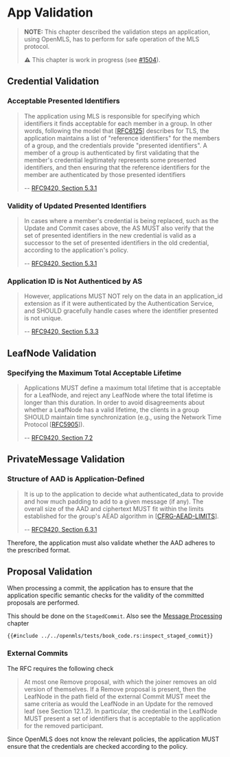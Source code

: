 # App Validation

> **NOTE:** This chapter described the validation steps an application, using OpenMLS, has to perform for safe operation of the MLS protocol.
>
> **⚠️** This chapter is work in progress (see [#1504](https://github.com/openmls/openmls/issues/1504)).

## Credential Validation

### Acceptable Presented Identifiers

> The application using MLS is responsible for specifying which identifiers
> it finds acceptable for each member in a group. In other words, following
> the model that [[RFC6125]] describes for TLS, the application maintains a list
> of "reference identifiers" for the members of a group, and the credentials
> provide "presented identifiers". A member of a group is authenticated by first
> validating that the member's credential legitimately represents some presented
> identifiers, and then ensuring that the reference identifiers for the member
> are authenticated by those presented identifiers
>
> -- [RFC9420, Section 5.3.1](https://www.rfc-editor.org/rfc/rfc9420.html#section-5.3.1-1)
>
### Validity of Updated Presented Identifiers

> In cases where a member's credential is being replaced, such as the Update and
> Commit cases above, the AS MUST also verify that the set of presented identifiers
> in the new credential is valid as a successor to the set of presented identifiers
> in the old credential, according to the application's policy.
>
> -- [RFC9420, Section 5.3.1](https://www.rfc-editor.org/rfc/rfc9420.html#section-5.3.1-5)

### Application ID is Not Authenticed by AS

> However, applications MUST NOT rely on the data in an application_id extension
> as if it were authenticated by the Authentication Service, and SHOULD gracefully
> handle cases where the identifier presented is not unique.
>
> -- [RFC9420, Section 5.3.3](https://www.rfc-editor.org/rfc/rfc9420.html#section-5.3.3-6)

## LeafNode Validation

### Specifying the Maximum Total Acceptable Lifetime

> Applications MUST define a maximum total lifetime that is acceptable for a
> LeafNode, and reject any LeafNode where the total lifetime is longer than this
> duration. In order to avoid disagreements about whether a LeafNode has a valid
> lifetime, the clients in a group SHOULD maintain time synchronization (e.g.,
> using the Network Time Protocol [[RFC5905]]).
>
> -- [RFC9420, Section 7.2](https://www.rfc-editor.org/rfc/rfc9420.html#section-7.2-10)

## PrivateMessage Validation

### Structure of AAD is Application-Defined

> It is up to the application to decide what authenticated_data to provide and
> how much padding to add to a given message (if any). The overall size of the
> AAD and ciphertext MUST fit within the limits established for the group's AEAD
> algorithm in [[CFRG-AEAD-LIMITS]].
>
> -- [RFC9420, Section 6.3.1](https://www.rfc-editor.org/rfc/rfc9420.html#section-6.3.1-11)

Therefore, the application must also validate whether the AAD adheres to the
prescribed format.

## Proposal Validation

When processing a commit, the application has to ensure that the application
specific semantic checks for the validity of the committed proposals are performed.

This should be done on the `StagedCommit`. Also see the [Message Processing](./user_manual/processing.md)
chapter

```rust,no_run,noplayground
{{#include ../../openmls/tests/book_code.rs:inspect_staged_commit}}
```

### External Commits

The RFC requires the following check

> At most one Remove proposal, with which the joiner removes an old version of themselves. If a Remove proposal is present, then the LeafNode in the path field of the external Commit MUST meet the same criteria as would the LeafNode in an Update for the removed leaf (see Section 12.1.2). In particular, the credential in the LeafNode MUST present a set of identifiers that is acceptable to the application for the removed participant.

Since OpenMLS does not know the relevant policies, the application MUST ensure
that the credentials are checked according to the policy.

[RFC6125]: https://www.rfc-editor.org/rfc/rfc6125.html
[RFC5905]: https://www.rfc-editor.org/rfc/rfc5905.html
[CFRG-AEAD-LIMITS]: https://datatracker.ietf.org/doc/html/draft-irtf-cfrg-aead-limits-08
